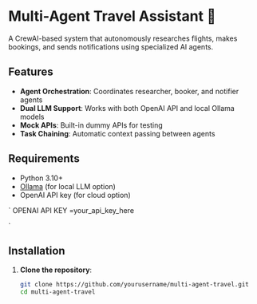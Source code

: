 # Multi-Agent Travel Assistant 🚀

A CrewAI-based system that autonomously researches flights, makes bookings, and sends notifications using specialized AI agents.

## Features

- **Agent Orchestration**: Coordinates researcher, booker, and notifier agents
- **Dual LLM Support**: Works with both OpenAI API and local Ollama models
- **Mock APIs**: Built-in dummy APIs for testing
- **Task Chaining**: Automatic context passing between agents

## Requirements

- Python 3.10+
- [Ollama](https://ollama.ai/) (for local LLM option)
- OpenAI API key (for cloud option)

`
OPENAI API KEY =your_api_key_here

`
## Installation

1. **Clone the repository**:
   ```bash
   git clone https://github.com/yourusername/multi-agent-travel.git
   cd multi-agent-travel